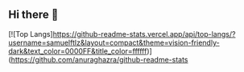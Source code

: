 ## Hi there 👋

[![Top Langs]https://github-readme-stats.vercel.app/api/top-langs/?username=samuelftlz&layout=compact&theme=vision-friendly-dark&text_color=0000FF&title_color=ffffff)](https://github.com/anuraghazra/github-readme-stats
<!--
**samuelftlz/samuelftlz** is a ✨ _special_ ✨ repository because its `README.md` (this file) appears on your GitHub profile.

Here are some ideas to get you started:

- 🔭 I’m currently working on ...
- 🌱 I’m currently learning ...
- 👯 I’m looking to collaborate on ...
- 🤔 I’m looking for help with ...
- 💬 Ask me about ...
- 📫 How to reach me: ...
- 😄 Pronouns: ...
- ⚡ Fun fact: ...
-->
